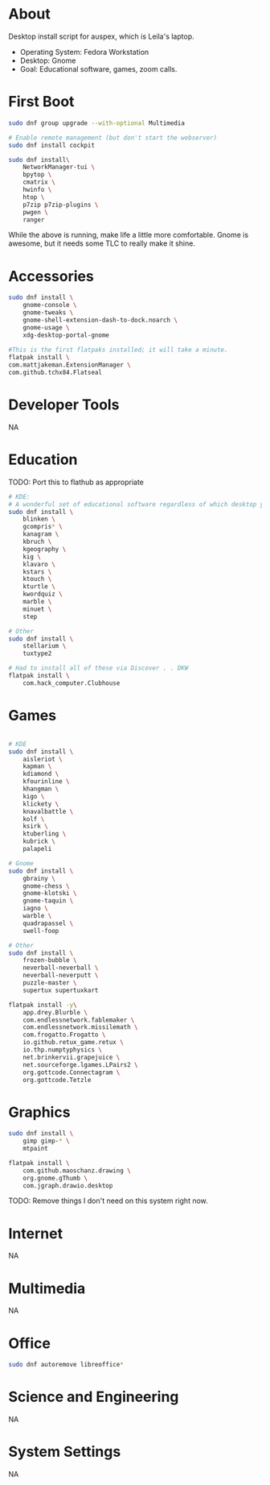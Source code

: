 # About

Desktop install script for auspex, which is Leila's laptop.

- Operating System: Fedora Workstation
- Desktop: Gnome
- Goal: Educational software, games, zoom calls.



# First Boot

```bash
sudo dnf group upgrade --with-optional Multimedia

# Enable remote management (but don't start the webserver)
sudo dnf install cockpit

sudo dnf install\
    NetworkManager-tui \
    bpytop \
    cmatrix \
    hwinfo \
    htop \
    p7zip p7zip-plugins \
    pwgen \
    ranger
```

While the above is running, make life a little more comfortable. Gnome is awesome, but it needs some TLC to really make it shine.



# Accessories

```bash
sudo dnf install \
    gnome-console \
    gnome-tweaks \
    gnome-shell-extension-dash-to-dock.noarch \
    gnome-usage \
    xdg-desktop-portal-gnome
    
#This is the first flatpaks installed; it will take a minute.
flatpak install \
com.mattjakeman.ExtensionManager \
com.github.tchx84.Flatseal
```


# Developer Tools
NA



# Education

TODO: Port this to flathub as appropriate

```bash
# KDE:
# A wonderful set of educational software regardless of which desktop you use.
sudo dnf install \
    blinken \
    gcompris* \
    kanagram \
    kbruch \
    kgeography \
    kig \
    klavaro \
    kstars \
    ktouch \
    kturtle \
    kwordquiz \
    marble \
    minuet \
    step

# Other
sudo dnf install \
    stellarium \
    tuxtype2

# Had to install all of these via Discover . . DKW
flatpak install \
    com.hack_computer.Clubhouse
```



# Games

```bash

# KDE
sudo dnf install \
    aisleriot \
    kapman \
    kdiamond \
    kfourinline \
    khangman \
    kigo \
    klickety \
    knavalbattle \
    kolf \
    ksirk \
    ktuberling \
    kubrick \
    palapeli

# Gnome
sudo dnf install \
    gbrainy \
    gnome-chess \
    gnome-klotski \
    gnome-taquin \
    iagno \
    warble \
    quadrapassel \
    swell-foop

# Other
sudo dnf install \
    frozen-bubble \
    neverball-neverball \
    neverball-neverputt \
    puzzle-master \
    supertux supertuxkart

flatpak install -y\
    app.drey.Blurble \
    com.endlessnetwork.fablemaker \
    com.endlessnetwork.missilemath \
    com.frogatto.Frogatto \
    io.github.retux_game.retux \
    io.thp.numptyphysics \
    net.brinkervii.grapejuice \
    net.sourceforge.lgames.LPairs2 \
    org.gottcode.Connectagram \
    org.gottcode.Tetzle

```



# Graphics

```bash
sudo dnf install \
    gimp gimp-* \
    mtpaint

flatpak install \
    com.github.maoschanz.drawing \
    org.gnome.gThumb \
    com.jgraph.drawio.desktop
```

TODO: Remove things I don't need on this system right now.

# Internet
NA



# Multimedia
NA


# Office
```bash
sudo dnf autoremove libreoffice*

```



# Science and Engineering
NA



# System Settings
NA

